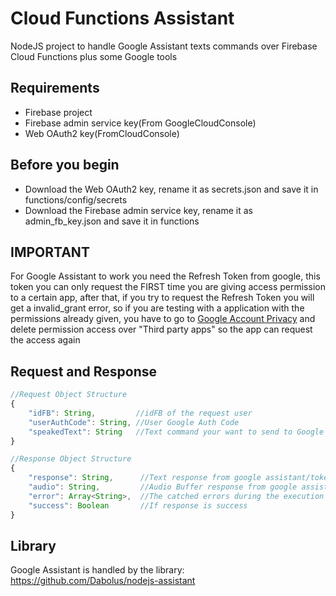 # Cloud Functions Assistant

NodeJS project to handle Google Assistant texts commands over Firebase Cloud Functions
plus some Google tools

## Requirements
* Firebase project
* Firebase admin service key(From GoogleCloudConsole)
* Web OAuth2 key(FromCloudConsole)

## Before you begin
* Download the Web OAuth2 key, rename it as secrets.json and save it in functions/config/secrets
* Download the Firebase admin service key, rename it as admin_fb_key.json and save it in functions

## IMPORTANT
For Google Assistant to work you need the Refresh Token from google, this token you can only request the FIRST time you are giving access permission to a certain app, after that, if you try to request the Refresh Token you will get a invalid_grant error, so if you are testing with a application with the permissions already given, you have to go to [Google Account Privacy](https://myaccount.google.com/security) and delete permission access over "Third party apps" so the app can request the access again

## Request and Response

```javascript
//Request Object Structure
{
    "idFB": String,         //idFB of the request user
    "userAuthCode": String, //User Google Auth Code
    "speakedText": String   //Text command your want to send to Google Assistant
}
```

```javascript
//Response Object Structure
{
    "response": String,      //Text response from google assistant/token requested
    "audio": String,         //Audio Buffer response from google assistant
    "error": Array<String>,  //The catched errors during the execution
    "success": Boolean       //If response is success
}
```

## Library

Google Assistant is handled by the library:
https://github.com/Dabolus/nodejs-assistant